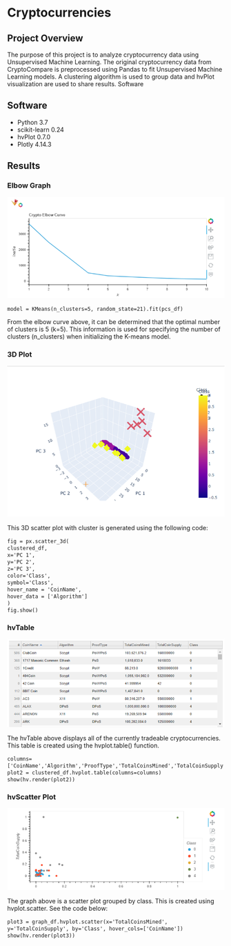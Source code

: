 # Cryptocurrencies

## Project Overview

The purpose of this project is to analyze cryptocurrency data using Unsupervised Machine Learning. The original cryptocurrency data from CryptoCompare is preprocessed using Pandas to fit Unsupervised Machine Learning models. A clustering algorithm is used to group data and hvPlot visualization are used to share results.
Software

## Software

* Python 3.7
* scikit-learn 0.24
* hvPlot 0.7.0
* Plotly 4.14.3

## Results

### Elbow Graph

![elbow](https://github.com/ryanmorin/cryptocurrencies/blob/main/pictures/elbow.png)

```
model = KMeans(n_clusters=5, random_state=21).fit(pcs_df)
```

From the elbow curve above, it can be determined that the optimal number of clusters is 5 (k=5). This information is used for specifying the number of clusters (n_clusters) when initializing the K-means model.

### 3D Plot

![3d](https://github.com/ryanmorin/cryptocurrencies/blob/main/pictures/3d_scatter_5_groups.png)

This 3D scatter plot with cluster is generated using the following code:

```
fig = px.scatter_3d(
clustered_df,
x='PC 1',
y='PC 2',
z='PC 3',
color='Class',
symbol='Class',
hover_name = 'CoinName',
hover_data = ['Algorithm']
)
fig.show()
```

### hvTable

![hv](https://github.com/ryanmorin/cryptocurrencies/blob/main/pictures/table.png)

The hvTable above displays all of the currently tradeable cryptocurrencies. This table is created using the hvplot.table() function.

```
columns=['CoinName','Algorithm','ProofType','TotalCoinsMined','TotalCoinSupply','Class']
plot2 = clustered_df.hvplot.table(columns=columns)
show(hv.render(plot2))
```

### hvScatter Plot

![scatter](https://github.com/ryanmorin/cryptocurrencies/blob/main/pictures/2d_scatter.png)

The graph above is a scatter plot grouped by class. This is created using hvplot.scatter. See the code below:

```
plot3 = graph_df.hvplot.scatter(x='TotalCoinsMined', y='TotalCoinSupply', by='Class', hover_cols=['CoinName'])
show(hv.render(plot3))
```
